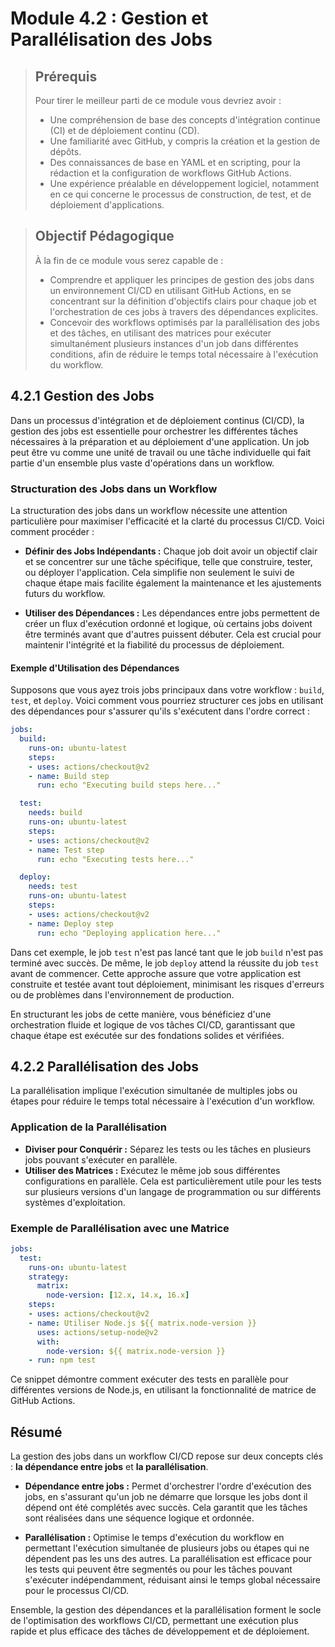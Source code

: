 # Module 4.2 : Gestion et Parallélisation des Jobs


<blockquote>
  <h2>Prérequis</h2>
  <p>Pour tirer le meilleur parti de ce module vous devriez avoir :</p>
  <ul>
    <li>Une compréhension de base des concepts d'intégration continue (CI) et de déploiement continu (CD).</li>
    <li>Une familiarité avec GitHub, y compris la création et la gestion de dépôts.</li>
    <li>Des connaissances de base en YAML et en scripting, pour la rédaction et la configuration de workflows GitHub Actions.</li>
    <li>Une expérience préalable en développement logiciel, notamment en ce qui concerne le processus de construction, de test, et de déploiement d'applications.</li>
  </ul>
</blockquote>

<blockquote>
  <h2>Objectif Pédagogique</h2>
  <p>À la fin de ce module vous serez capable de :</p>
  <ul>
    <li>Comprendre et appliquer les principes de gestion des jobs dans un environnement CI/CD en utilisant GitHub Actions, en se concentrant sur la définition d'objectifs clairs pour chaque job et l'orchestration de ces jobs à travers des dépendances explicites.</li>
    <li>Concevoir des workflows optimisés par la parallélisation des jobs et des tâches, en utilisant des matrices pour exécuter simultanément plusieurs instances d'un job dans différentes conditions, afin de réduire le temps total nécessaire à l'exécution du workflow.</li>
  </ul>
</blockquote>



## 4.2.1 Gestion des Jobs

Dans un processus d'intégration et de déploiement continus (CI/CD), la gestion des jobs est essentielle pour orchestrer les différentes tâches nécessaires à la préparation et au déploiement d'une application. Un job peut être vu comme une unité de travail ou une tâche individuelle qui fait partie d'un ensemble plus vaste d'opérations dans un workflow.


### Structuration des Jobs dans un Workflow

La structuration des jobs dans un workflow nécessite une attention particulière pour maximiser l'efficacité et la clarté du processus CI/CD. Voici comment procéder :

- **Définir des Jobs Indépendants :** Chaque job doit avoir un objectif clair et se concentrer sur une tâche spécifique, telle que construire, tester, ou déployer l'application. Cela simplifie non seulement le suivi de chaque étape mais facilite également la maintenance et les ajustements futurs du workflow.

- **Utiliser des Dépendances :** Les dépendances entre jobs permettent de créer un flux d'exécution ordonné et logique, où certains jobs doivent être terminés avant que d'autres puissent débuter. Cela est crucial pour maintenir l'intégrité et la fiabilité du processus de déploiement.

#### Exemple d'Utilisation des Dépendances

Supposons que vous ayez trois jobs principaux dans votre workflow : `build`, `test`, et `deploy`. Voici comment vous pourriez structurer ces jobs en utilisant des dépendances pour s'assurer qu'ils s'exécutent dans l'ordre correct :

```yaml
jobs:
  build:
    runs-on: ubuntu-latest
    steps:
    - uses: actions/checkout@v2
    - name: Build step
      run: echo "Executing build steps here..."

  test:
    needs: build
    runs-on: ubuntu-latest
    steps:
    - uses: actions/checkout@v2
    - name: Test step
      run: echo "Executing tests here..."

  deploy:
    needs: test
    runs-on: ubuntu-latest
    steps:
    - uses: actions/checkout@v2
    - name: Deploy step
      run: echo "Deploying application here..."
```

Dans cet exemple, le job `test` n'est pas lancé tant que le job `build` n'est pas terminé avec succès. De même, le job `deploy` attend la réussite du job `test` avant de commencer. Cette approche assure que votre application est construite et testée avant tout déploiement, minimisant les risques d'erreurs ou de problèmes dans l'environnement de production.

En structurant les jobs de cette manière, vous bénéficiez d'une orchestration fluide et logique de vos tâches CI/CD, garantissant que chaque étape est exécutée sur des fondations solides et vérifiées.


## 4.2.2 Parallélisation des Jobs

La parallélisation implique l'exécution simultanée de multiples jobs ou étapes pour réduire le temps total nécessaire à l'exécution d'un workflow.

### Application de la Parallélisation

- **Diviser pour Conquérir :** Séparez les tests ou les tâches en plusieurs jobs pouvant s'exécuter en parallèle.
- **Utiliser des Matrices :** Exécutez le même job sous différentes configurations en parallèle. Cela est particulièrement utile pour les tests sur plusieurs versions d'un langage de programmation ou sur différents systèmes d'exploitation.

### Exemple de Parallélisation avec une Matrice

```yaml
jobs:
  test:
    runs-on: ubuntu-latest
    strategy:
      matrix:
        node-version: [12.x, 14.x, 16.x]
    steps:
    - uses: actions/checkout@v2
    - name: Utiliser Node.js ${{ matrix.node-version }}
      uses: actions/setup-node@v2
      with:
        node-version: ${{ matrix.node-version }}
    - run: npm test
```

Ce snippet démontre comment exécuter des tests en parallèle pour différentes versions de Node.js, en utilisant la fonctionnalité de matrice de GitHub Actions.


## Résumé

La gestion des jobs dans un workflow CI/CD repose sur deux concepts clés : **la dépendance entre jobs** et **la parallélisation**. 

- **Dépendance entre jobs :** Permet d'orchestrer l'ordre d'exécution des jobs, en s'assurant qu'un job ne démarre que lorsque les jobs dont il dépend ont été complétés avec succès. Cela garantit que les tâches sont réalisées dans une séquence logique et ordonnée.

- **Parallélisation :** Optimise le temps d'exécution du workflow en permettant l'exécution simultanée de plusieurs jobs ou étapes qui ne dépendent pas les uns des autres. La parallélisation est efficace pour les tests qui peuvent être segmentés ou pour les tâches pouvant s'exécuter indépendamment, réduisant ainsi le temps global nécessaire pour le processus CI/CD.

Ensemble, la gestion des dépendances et la parallélisation forment le socle de l'optimisation des workflows CI/CD, permettant une exécution plus rapide et plus efficace des tâches de développement et de déploiement.

